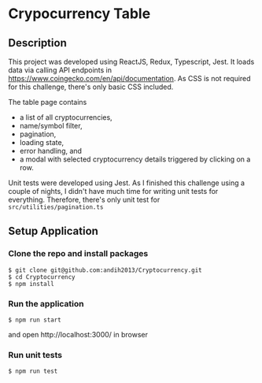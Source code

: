 # Crypocurrency Table

## Description
This project was developed using ReactJS, Redux, Typescript, Jest. It loads data via calling API endpoints in https://www.coingecko.com/en/api/documentation. As CSS is not required for this challenge, there's only basic CSS included.

The table page contains 
- a list of all cryptocurrencies,
- name/symbol filter,
- pagination,
- loading state,
- error handling, and 
- a modal with selected cryptocurrency details triggered by clicking on a row.

Unit tests were developed using Jest. As I finished this challenge using a couple of nights, I didn't have much time for writing unit tests for everything. Therefore, there's only unit test for `src/utilities/pagination.ts`

## Setup Application
### Clone the repo and install packages
```
$ git clone git@github.com:andih2013/Cryptocurrency.git
$ cd Cryptocurrency
$ npm install
```

### Run the application
```
$ npm run start
```
and open http://localhost:3000/ in browser

### Run unit tests
```
$ npm run test
```